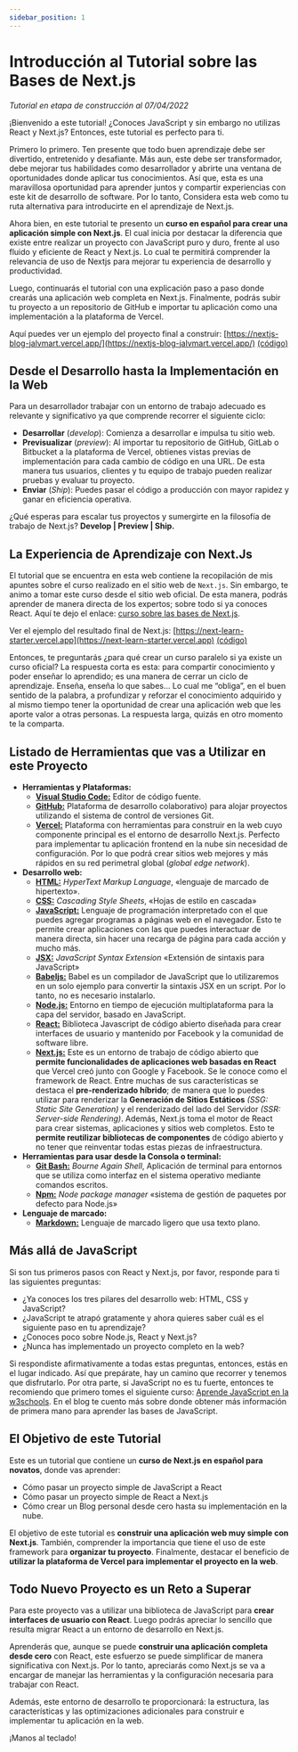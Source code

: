 ```yaml
---
sidebar_position: 1
---
```


# Introducción al Tutorial sobre las Bases de Next.js

*Tutorial en etapa de construcción al 07/04/2022*

¡Bienvenido a este tutorial! ¿Conoces JavaScript y sin embargo no utilizas React y Next.js? Entonces, este tutorial es perfecto para ti.

Primero lo primero. Ten presente que todo buen aprendizaje debe ser divertido, entretenido y desafiante. Más aun, este debe ser transformador, debe mejorar tus habilidades como desarrollador y abrirte una ventana de oportunidades donde aplicar tus conocimientos. Así que, esta es una maravillosa oportunidad para aprender juntos y compartir experiencias con este kit de desarrollo de software. Por lo tanto, Considera esta web como tu ruta alternativa para introducirte en el aprendizaje de Next.js. 

Ahora bien, en este tutorial te presento un **curso en español para crear una aplicación simple con Next.js**. El cual inicia por destacar la diferencia que existe entre realizar un proyecto con JavaScript puro y duro, frente al uso fluido y eficiente de React y Next.js. Lo cual te permitirá comprender la relevancia de uso de Nextjs para mejorar tu experiencia de desarrollo y productividad. 

Luego, continuarás el tutorial con una explicación paso a paso donde crearás una aplicación web completa en Next.js. Finalmente, podrás subir tu proyecto a un repositorio de GitHub e importar tu aplicación como una implementación a la plataforma de Vercel.  

Aquí puedes ver un ejemplo del proyecto final a construir: [https://nextjs-blog-jalvmart.vercel.app/](https://nextjs-blog-jalvmart.vercel.app/) [(código)](https://github.com/jalvmart/nextjs-blog)

## Desde el Desarrollo hasta la Implementación en la Web

Para un desarrollador trabajar con un entorno de trabajo adecuado es relevante y significativo ya que comprende recorrer el siguiente ciclo: 

- **Desarrollar** (*develop*): Comienza a desarrollar e impulsa tu sitio web. 
- **Previsualizar** (*preview*): Al importar tu repositorio de GitHub, GitLab o Bitbucket a la plataforma de Vercel, obtienes  vistas previas de implementación para cada cambio de código en una URL. De esta manera tus usuarios, clientes y tu equipo de trabajo pueden realizar pruebas y evaluar tu proyecto.
- **Enviar** (*Ship*): Puedes pasar el código a producción con mayor rapidez y ganar en eficiencia operativa. 

¿Qué esperas para escalar tus proyectos y sumergirte en la filosofía de trabajo de Next.js? **Develop | Preview | Ship.**

## La Experiencia de Aprendizaje con Next.Js

El tutorial que se encuentra en esta web contiene la recopilación de mis apuntes sobre el curso realizado en el sitio web de `Next.js`. Sin embargo, te animo a tomar este curso desde el sitio web oficial. De esta manera, podrás aprender de manera directa de los expertos; sobre todo si ya conoces React. Aquí te dejo el enlace: [curso sobre las bases de Next.js](https://nextjs.org/learn/foundations/about-nextjs). 

Ver el ejemplo del resultado final de Next.js: [https://next-learn-starter.vercel.app](https://next-learn-starter.vercel.app) [(código)](https://github.com/vercel/next-learn/tree/master/basics/demo)

Entonces, te preguntarás ¿para qué crear un curso paralelo si ya existe un curso oficial? La respuesta corta es esta: para compartir conocimiento y poder enseñar lo aprendido; es una manera de cerrar un ciclo de aprendizaje. Enseña, enseña lo que sabes... Lo cual me “obliga”, en el buen sentido de la palabra, a profundizar y reforzar el conocimiento adquirido y al mismo tiempo tener la oportunidad de crear una aplicación web que les aporte valor a otras personas. La respuesta larga, quizás en otro momento te la comparta. 

## Listado de Herramientas que vas a Utilizar en este Proyecto

- **Herramientas y Plataformas:** 
  - [**Visual Studio Code:**](https://code.visualstudio.com/) Editor de código fuente. 
  - [**GitHub:**](https://github.com/) Plataforma de desarrollo colaborativo) para alojar proyectos utilizando el sistema de control de versiones Git.
  - [**Vercel:**](https://vercel.com/) Plataforma con herramientas para construir en la web cuyo componente principal es el entorno de desarrollo Next.js. Perfecto para implementar tu aplicación frontend en la nube sin necesidad de configuración. Por lo que podrá crear sitios web mejores y más rápidos en su red perimetral global (*global edge network*). 
- **Desarrollo web:** 
  - [**HTML:**](https://www.w3schools.com/html/) *HyperText Markup Language*, «lenguaje de marcado de hipertexto».  
  - [**CSS:**](https://www.w3schools.com/css/) *Cascading Style Sheets*, «Hojas de estilo en cascada»
  - [**JavaScript:**](https://www.w3schools.com/js/) Lenguaje de programación interpretado con el que puedes agregar programas a páginas web en el navegador. Esto te permite crear aplicaciones con las que puedes interactuar de manera directa, sin hacer una recarga de página para cada acción y mucho más.
  - [**JSX:**](https://www.w3schools.com/react/react_jsx.asp) *JavaScript Syntax Extension* «Extensión de sintaxis para JavaScript» 
  - [**Babeljs:**](https://babeljs.io/) Babel es un compilador de JavaScript que lo utilizaremos en un solo ejemplo para convertir la sintaxis JSX en un script. Por lo tanto, no es necesario instalarlo.  
  - [**Node.js:**](https://nodejs.org/es/) Entorno en tiempo de ejecución multiplataforma para la capa del servidor, basado en JavaScript. 
  - [**React:**](https://es.reactjs.org/) Biblioteca Javascript de código abierto diseñada para crear interfaces de usuario y mantenido por Facebook y la comunidad de software libre. 
  - [**Next.js:**](https://nextjs.org/) Este es un entorno de trabajo de código abierto que **permite funcionalidades de aplicaciones web basadas en React** que Vercel creó junto con Google y Facebook. Se le conoce como el framework de React. Entre muchas de sus características se destaca el **pre-renderizado híbrido**; de manera que lo puedes utilizar para renderizar la **Generación de Sitios Estáticos** *(SSG: Static Site Generation)* y el renderizado del lado del Servidor *(SSR: Server-side Rendering)*. Además, Next.js toma el motor de React para crear sistemas, aplicaciones y sitios web completos. Esto te **permite reutilizar bibliotecas de componentes** de código abierto y no tener que reinventar todas estas piezas de infraestructura.
- **Herramientas para usar desde la Consola o terminal:** 
  - [**Git Bash:**](https://git-scm.com/docs) *Bourne Again Shell*, Aplicación de terminal para entornos que se utiliza como interfaz en el sistema operativo mediante comandos escritos.
  - [**Npm:**](https://www.npmjs.com/) *Node package manager* «sistema de gestión de paquetes por defecto para Node.js»
- **Lenguaje de marcado:** 
  - [**Markdown:**](https://daringfireball.net/projects/markdown/syntax) Lenguaje de marcado ligero que usa texto plano.  

## Más allá de JavaScript 

Si son tus primeros pasos con React y Next.js, por favor, responde para ti las siguientes preguntas:

- ¿Ya conoces los tres pilares del desarrollo web: HTML, CSS y JavaScript? 
- ¿JavaScript te atrapó gratamente y ahora quieres saber cuál es el siguiente paso en tu aprendizaje? 
- ¿Conoces poco sobre Node.js, React y Next.js? 
- ¿Nunca has implementado un proyecto completo en la web? 

Si respondiste afirmativamente a todas estas preguntas, entonces, estás en el lugar indicado. Así que prepárate, hay un camino que recorrer y tenemos que disfrutarlo. Por otra parte, si JavaScript no es tu fuerte, entonces te recomiendo que primero tomes el siguiente curso: [Aprende JavaScript en la w3schools](https://www.w3schools.com/js/). En el blog te cuento más sobre donde obtener más información de primera mano para aprender las bases de JavaScript. 

## El Objetivo de este Tutorial

Este es un tutorial que contiene un **curso de Next.js en español para novatos**, donde vas aprender:
- Cómo pasar un proyecto simple de JavaScript a React
- Cómo pasar un proyecto simple de React a Next.js 
- Cómo crear un Blog personal desde cero hasta su implementación en la nube.

El objetivo de este tutorial es **construir una aplicación web muy simple con Next.js**. También, comprender la importancia que tiene el uso de este framework para **organizar tu proyecto**. Finalmente, destacar el beneficio de **utilizar la plataforma de Vercel para implementar el proyecto en la web**.

## Todo Nuevo Proyecto es un Reto a Superar 

Para este proyecto vas a utilizar una biblioteca de JavaScript para **crear interfaces de usuario con React**. Luego podrás apreciar lo sencillo que resulta migrar React a un entorno de desarrollo en Next.js. 

Aprenderás que, aunque se puede **construir una aplicación completa desde cero** con React, este esfuerzo se puede simplificar de manera significativa con Next.js. Por lo tanto, apreciarás como Next.js se va a encargar de manejar las herramientas y la configuración necesaria para trabajar con React.

Además, este entorno de desarrollo te proporcionará: la estructura, las características y las optimizaciones adicionales para construir e implementar tu aplicación en la web. 

¡Manos al teclado!
